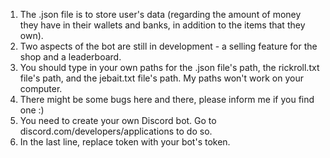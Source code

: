 1. The .json file is to store user's data (regarding the amount of money they have in their wallets and banks, in addition to the items that they own).
2. Two aspects of the bot are still in development - a selling feature for the shop and a leaderboard.
3. You should type in your own paths for the .json file's path, the rickroll.txt file's path, and the jebait.txt file's path. My paths won't work on your computer.
4. There might be some bugs here and there, please inform me if you find one :)
5. You need to create your own Discord bot. Go to discord.com/developers/applications to do so.
6. In the last line, replace token with your bot's token.
